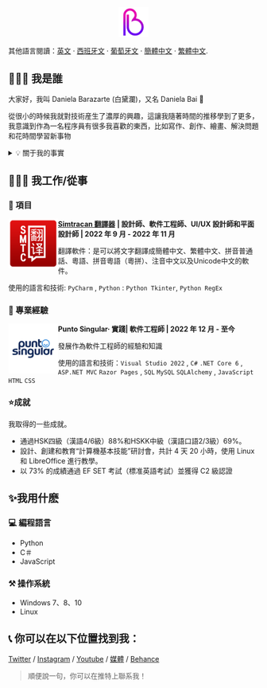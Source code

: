<p align="center">
<img height="auto" width="12%" src="https://github.com/danielabai/danielabai/blob/main/logo/gif/2g.gif?raw=true"/>
<p>
  
其他語言閱讀：[英文](README.md) · [西班牙文](README.sp.md) · [葡萄牙文](README.pt.md) · [簡體中文](README.zh-s.md) · [繁體中文](README.zh-t.md).
  
## 👩🏼‍💻 我是誰

大家好，我叫 Daniela Barazarte (白黛瀾)，又名 Daniela Bai 🤍

從很小的時候我就對技術産生了濃厚的興趣，這讓我隨著時間的推移學到了更多，我意識到作為一名程序員有很多我喜歡的東西，比如寫作、創作、繪畫、解決問題和花時間學習新事物

<p>
<div>
<details>
    <summary> 💡 關于我的事實</summary>

- 🇻🇪 我目前住在我的祖國委內瑞拉
  
- 🐍 我會說多種語言，例如英語（C1-C2）、普通話（HSK4, B2）和葡萄牙語（B1）……如果你想數的話，Python 也一樣！

- ✍🏻 我會在我的 [個人博客](https://danielabai.medium.com/) 上發布我的一些經驗和研究結果，有時也會在我的 [YouTube 頻道](https://www.youtube.com /channel /UCR27ZeJPvnTQpPIdU9JKpnw)

- 👩🏼‍🎨 我也喜歡平面設計，我的個人作品集可以在 [Behance](https://www.behance.net/danielabai) 上找到
  
- 👩🏼‍💻 但現在我主要通過在 GitHub 上發布新項目來提高我的編程技能
</details>
<p>
 
## 👷🏼‍♀️ 我工作/從事

### 🚀 項目

<img align="left" height="100px" width="100px" alt="Simtracan Translator Logo" src="https://github.com/danielabai/danielabai/blob/main/projects/Simtracan%20Translator.png?raw=true"/>

**[Simtracan 翻譯器](https://github.com/danielabai/simtracan-translator)** **| 設計師、軟件工程師、UI/UX 設計師和平面設計師 | 2022 年 9 月 - 2022 年 11 月**

翻譯軟件：是可以將文字翻譯成簡體中文、繁體中文、拼音普通話、粵語、拼音粵語（粵拼）、注音中文以及Unicode中文的軟件。

使用的語言和技術: `PyCharm` , `Python` : `Python Tkinter`, `Python RegEx`
  
### 💼 專業經驗
  
<img align="left" height="100px" width="100px" alt="Punto Singular Logo" src="https://github.com/danielabai/danielabai/blob/main/work_experience/punto_singular.png?raw=true"/>

**Punto Singular· 實踐| 軟件工程師 | 2022 年 12 月 - 至今**

發展作為軟件工程師的經驗和知識

使用的語言和技術：`Visual Studio 2022` , `C#` `.NET Core 6` , `ASP.NET MVC` `Razor Pages` , `SQL` `MySQL` `SQLAlchemy` , `JavaScript` `HTML` `CSS`
 

### ⭐成就

我取得的一些成就。

- 通過HSK四級（漢語4/6級）88%和HSKK中級（漢語口語2/3級）69%。
- 設計、創建和教育“計算機基本技能”研討會，共計 4 天 20 小時，使用 Linux 和 LibreOffice 進行教學。
- 以 73% 的成績通過 EF SET 考試（標准英語考試）並獲得 C2 級認證

## ✨我用什麽

### 💻 編程語言

- Python
- C＃
- JavaScript

### ⚒️ 操作系統

- Windows 7、8、10
- Linux

## 📞 你可以在以下位置找到我：

[Twitter](https://twitter.com/danielabai8) / [Instagram](https://instagram.com/danielabai8) / [Youtube](https://www.youtube.com/channel/UCR27ZeJPvnTQpPIdU9JKpnw) / [媒體](https://danielabai.medium.com/) / [Behance](https://www.behance.net/danielabai)
<p>

> 順便說一句，你可以在推特上聯系我！
>
  

<p align="center">
<img height="auto" width="5%" alt="Daniela Bai Logo (in GIF)" src="https://github.com/danielabai/danielabai/blob/main/logo/gif/Black2White.gif ？原始=真“/>
</p>

